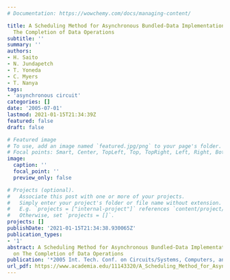 ```yaml
---
# Documentation: https://wowchemy.com/docs/managing-content/

title: A Scheduling Method for Asynchronous Bundled-Data Implementations Based on
  The Completion of Data Operations
subtitle: ''
summary: ''
authors:
- H. Saito
- N. Jundapetch
- T. Yoneda
- C. Myers
- T. Nanya
tags:
- 'asynchronous circuit'
categories: []
date: '2005-07-01'
lastmod: 2021-01-15T21:34:39Z
featured: false
draft: false

# Featured image
# To use, add an image named `featured.jpg/png` to your page's folder.
# Focal points: Smart, Center, TopLeft, Top, TopRight, Left, Right, BottomLeft, Bottom, BottomRight.
image:
  caption: ''
  focal_point: ''
  preview_only: false

# Projects (optional).
#   Associate this post with one or more of your projects.
#   Simply enter your project's folder or file name without extension.
#   E.g. `projects = ["internal-project"]` references `content/project/deep-learning/index.md`.
#   Otherwise, set `projects = []`.
projects: []
publishDate: '2021-01-15T21:34:38.930065Z'
publication_types:
- '1'
abstract: A Scheduling Method for Asynchronous Bundled-Data Implementations Based
  on The Completion of Data Operations
publication: '*2005 Int. Tech. Conf. on Circuits/Systems, Computers, and Communication*'
url_pdf: https://www.academia.edu/11143320/A_Scheduling_Method_for_Asynchronous_Bundled_Data_Implementations_Based_on_The_Completion_of_Data_Operations
---
```

